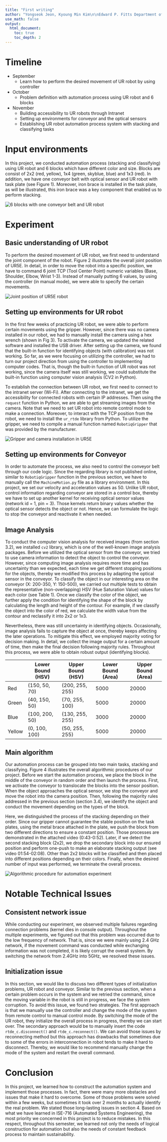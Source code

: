 ```yaml
---
title: "First writing"
author: "Yongseok Jeon, Kyoung Min Kim\n\nEdward P. Fitts Department of Industrial and Systems Engineering\n\nSupervisor: Dr. Yuanshin Lee, Dr. Ola Harryson, Dr. Jingyan Dong, Dr. Rohan Shirwaiker"
use_math: false
output:
  html_document:
    toc: true
    toc_depth: 2
---
```


# Timeline
- September
  - Learn how to perform the desired movement of UR robot by using controller
- October
  - Problem definition with automation process using UR robot and 6 blocks
- November
  - Building accessibility to UR robots through Intranet
  - Setting up environments for conveyor and the optical sensors
  - Establishing UR robot automation process system with stacking and classifying tasks

# Input environments
In this project, we conducted automation process (stacking and classifying) using UR robot and 6 blocks which have different color and size. Blocks are consist of 2x2 (red, yellow), 1x4 (green, skyblue, blue) and 1x3 (red). In addition, we have one conveyor belt with optical sensor and UR robot with task plate (see Figure 1). Moreover, iron brace is installed in the task plate, as will be illustrated, this iron brace was a key component that enabled us to perform stacking.

![6 blocks with one conveyor belt and UR robot](/images/Untitled.jpeg)

# Experiment

## Basic understanding of UR robot
To perform the desired movement of UR robot, we first need to understand the joint component of the robot. Figure 2 illustrates the overall joint position of UR5E. In detail, in order to move the robot into a specific position, we have to command 6 joint TCP (Tool Center Point) numeric variables (Base, Shoulder, Elbow, Wrist 1-3). Instead of manually putting 6 values, by using the controller (in manual mode), we were able to specify the certain movements.

![Joint position of UR5E robot](img/joint.png)

## Setting up environments for UR robot
In the first few weeks of practicing UR robot, we were able to perform certain movements using the gripper. However, since there was no camera installed in our robot, we had to manually install the camera using a hex wrench (shown in Fig 3). To activate the camera, we updated the related software and installed the USB driver. After setting up the camera, we found that the built-in function for identifying objects (with calibration) was not working. So far, as we were focusing on utilizing the controller, we had to turn our project direction from using the controller to implementing computer codes. That is, though the built-in function of UR robot was not working, since the camera itself was still working, we could substitute the built-in function using computer vision analysis (CV2 in Python).

To establish the connection between UR robot, we first need to connect to the intranet server (Wi-Fi). After connecting to the intranet, we get the accessibility for connected robots with certain IP addresses. Then using the `request` function in Python, we are able to get streaming images from the camera. Note that we need to set UR robot into remote control mode to make a connection. Moreover, to interact with the TCP position from the robot, we need to install the `ur_rtde` library from Python. To utilize the gripper, we need to compile a manual function named `RobotiqGripper` that was provided by the manufacturer.

![Gripper and camera installation in UR5E](img/gripper%20and%20camera.jpg)

## Setting up environments for Conveyor
In order to automate the process, we also need to control the conveyor belt through our code logic. Since the regarding library is not published online, similar to `RobotiqGripper` function in the previous section, we have to manually call the `MachineMotion.py` file as a library environment. In this project, we set our velocity and acceleration values as 50. Unlike UR robot, control information regarding conveyor are stored in a control box, thereby we have to set up another kernel for receiving optical sensor values (network id = 1, pin = 3). Those kernels return binary values whether the optical sensor detects the object or not. Hence, we can formulate the logic to stop the conveyor and reactivate it when needed.

## Image Analysis
To conduct the computer vision analysis for received images (from section 3.2), we installed `cv2` library, which is one of the well-known image analysis packages. Before we utilized the optical sensor from the conveyor, we tried to use camera information to detect the object to control the conveyor. However, since computing image analysis requires more time and has uncertainty than we expected, each time we get different stopping positions for the objects, thereby we modified this process by adapting the optical sensor in the conveyor. To classify the object in our interesting area on the conveyor (X: 200-350, Y: 150-500), we carried out multiple tests to obtain the representative (non-overlapping) HSV (Hue Saturation Value) values for each color (see Table 1). Once we classify the color of the object, we further apply the condition for identifying the shape of the block by calculating the length and height of the contour. For example, if we classify the object into the color of red, we calculate the width value from the contour and reclassify it into 2x2 or 1x3.

Nevertheless, there was still uncertainty in identifying objects. Occasionally, image analysis fails to capture the object at once, thereby keeps affecting the later operations. To mitigate this effect, we employed majority voting for decision making. In detail, we collect the image output for a certain amount of time, then make the final decision following majority rules. Throughout this process, we were able to obtain robust output (identifying blocks).

|            | Lower Bound (HSV) | Upper Bound (HSV) | Lower Bound (Area) | Upper Bound (Area) |
|------------|-------------------|-------------------|--------------------|--------------------|
| Red        | (150, 50, 70)    | (200, 255, 255)   | 5000               | 20000              |
| Green      | (40, 150, 50)    | (70, 255, 100)    | 5000               | 20000              |
| Blue       | (100, 200, 50)   | (130, 255, 255)   | 3000               | 20000              |
| Yellow     | (0, 100, 100)    | (50, 255, 255)    | 5000               | 20000              |

## Main algorithm
Our automation process can be grouped into two main tasks, stacking and classifying. Figure 4 illustrates the overall algorithmic procedures of our project. Before we start the automation process, we place the block in the middle of the conveyor in random order and then launch the process. First, we activate the conveyor to translocate the blocks into the sensor position. When the object approaches the optical sensor, we stop the conveyor and move the robot into the camera position. Then, following the majority rules addressed in the previous section (section 3.4), we identify the object and conduct the movement depending on the types of the block.

Here, we distinguished the process of the stacking depending on their order. Since our gripper cannot guarantee the stable position on the task plates, using the metal brace attached in the plate, we push the block from two different directions to ensure a constant position. Those processes are demonstrated in the attached video (0:43-0:52). Later, if we detect the second stacking block (2x2), we drop the secondary block into our ensured position and perform one-push to make an elaborate stacking output (see video 01:54-02:08). Other than 2x2 blocks will be classified and then placed into different positions depending on their colors. Finally, when the desired number of input was performed, we terminate the overall process.

![Algorithmic procedure for automation experiment](img/Overall-process.png)

# Notable Technical Issues

## Consistent network issue
While conducting our experiment, we observed multiple failures regarding connection problems (kernel dies in console output). Throughout the multiple experiments, we figured out that this problem was occurred due to the low frequency of network. That is, since we were mainly using 2.4 GHz network, if the movement command was conducted while exchanging information was not completed, it is likely corrupt the overall system. By switching the network from 2.4GHz into 5GHz, we resolved these issues.

## Initialization issue
In this section, we would like to discuss two different types of initialization problems, UR robot and conveyor. Similar to the previous section, when a certain problem occurs in the system and we retried the command, since the moving variable in the robot is still in progress, we face the system corruption. To avoid this issue, we found two strategies. The first approach is that we manually use the controller and change the mode of the system from remote control to manual control mode. By switching the mode of the UR robot, they initialize the overall process in progress, thereby we can start over. The secondary approach would be to manually insert the code `rtde_c.disconnect()` and `rtde_c.reconnect()`. We can avoid those issues by reconnecting method but this approach has drawbacks that sometimes due to some of the errors in interconnection in robot tends to make it hard to disconnect. Thereby, we would like to recommend manually change the mode of the system and restart the overall command.

# Conclusion

In this project, we learned how to construct the automation system and implement those processes. In fact, there were many more obstacles and issues that make it hard to overcome. Some of those problems were solved within a few weeks, but sometimes it took over 2 months to actually identify the real problem. We stated those long-lasting issues in section 4. Based on what we have learned in ISE-716 (Automated Systems Engineering), the most priority we concerned in this project is to reduce mistakes. In this respect, throughout this semester, we learned not only the needs of logical construction for automation but also the needs of constant feedback process to maintain sustainability.
